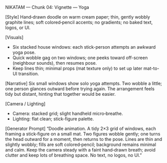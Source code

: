 NIKATAM — Chunk 04: Vignette — Yoga

[Style]
Hand‑drawn doodle on warm cream paper; thin, gently wobbly graphite lines; soft colored‑pencil accents; no gradients; no baked text, logos, or UI.

[Visuals]
- Six stacked house windows: each stick-person attempts an awkward yoga pose.
- Quick wobble gag on two windows; one peeks toward off-screen (neighbour sounds), then resumes pose.
- Keep lines thin; minimal props (mat texture only) to set up later mat-to-UI transition.

[Narrative]
Six small windows show solo yoga attempts. Two wobble a little; one person glances outward before trying again. The arrangement feels tidy but distant, hinting that together would be easier.

[Camera / Lighting]
- Camera: stacked grid; slight handheld micro‑breathe.
- Lighting: flat clean; stick-figure palette.

[Generator Prompt]
“Doodle animation. A tidy 2×3 grid of windows, each framing a stick‑figure on a small mat. Two figures wobble gently; one turns the head outward for a moment, then returns to the pose. Lines are thin and slightly wobbly; fills are soft colored‑pencil; background remains minimal and calm. Keep the camera steady with a faint hand‑drawn breath; avoid clutter and keep lots of breathing space. No text, no logos, no UI.”





